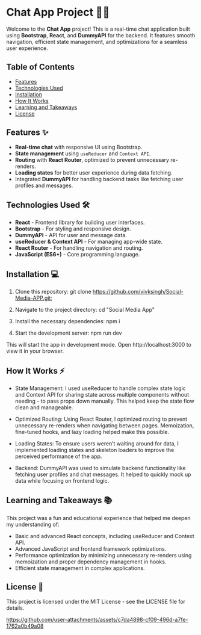 # Chat App Project 🚀💬

Welcome to the **Chat App** project! This is a real-time chat application built using **Bootstrap**, **React**, and **DummyAPI** for the backend. It features smooth navigation, efficient state management, and optimizations for a seamless user experience.

## Table of Contents

- [Features](#features)
- [Technologies Used](#technologies-used)
- [Installation](#installation)
- [How It Works](#how-it-works)
- [Learning and Takeaways](#learning-and-takeaways)
- [License](#license)

## Features ✨

- **Real-time chat** with responsive UI using Bootstrap.
- **State management** using `useReducer` and `Context API`.
- **Routing** with **React Router**, optimized to prevent unnecessary re-renders.
- **Loading states** for better user experience during data fetching.
- Integrated **DummyAPI** for handling backend tasks like fetching user profiles and messages.

## Technologies Used 🛠️

- **React** - Frontend library for building user interfaces.
- **Bootstrap** - For styling and responsive design.
- **DummyAPI** - API for user and message data.
- **useReducer & Context API** - For managing app-wide state.
- **React Router** - For handling navigation and routing.
- **JavaScript (ES6+)** - Core programming language.

## Installation 💻

1. Clone this repository:
   git clone https://github.com/vivksingh/Social-Media-APP.git;

2. Navigate to the project directory:
    cd "Social Media App"

3. Install the necessary dependencies:
    npm i

4. Start the development server:
    npm run dev

This will start the app in development mode. Open http://localhost:3000 to view it in your browser.

## How It Works ⚡
- State Management: I used useReducer to handle complex state logic and Context API for sharing state across multiple components without needing - to pass props down manually. This helped keep the state flow clean and manageable.

- Optimized Routing: Using React Router, I optimized routing to prevent unnecessary re-renders when navigating between pages. Memoization, fine-tuned hooks, and lazy loading helped make this possible.

- Loading States: To ensure users weren’t waiting around for data, I implemented loading states and skeleton loaders to improve the perceived performance of the app.

- Backend: DummyAPI was used to simulate backend functionality like fetching user profiles and chat messages. It helped to quickly mock up data while focusing on frontend logic.

## Learning and Takeaways 📚
This project was a fun and educational experience that helped me deepen my understanding of:

- Basic and advanced React concepts, including useReducer and Context API.
- Advanced JavaScript and frontend framework optimizations.
- Performance optimization by minimizing unnecessary re-renders using memoization and proper dependency management in hooks.
- Efficient state management in complex applications.

## License 📄
This project is licensed under the MIT License - see the LICENSE file for details.


https://github.com/user-attachments/assets/c7da4898-cf09-496d-a7fe-1762a0b49a08

